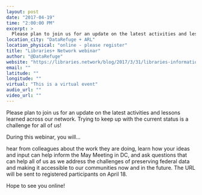 ```yaml
---
layout: post
date: "2017-04-19"
time: "2:00:00 PM"
excerpt: >
  Please plan to join us for an update on the latest activities and lessons learned across our network. Trying to keep up with the current ...
location_city: "DataRefuge + ARL"
location_physical: "online - please register"
title: "Libraries+ Network webinar"
author: "@DataRefuge"
website: "https://libraries.network/blog/2017/3/31/libraries-informational-update-webinar"
email: ""
latitude: ""
longitude: ""
virtual: "This is a virtual event"
audio_url: ""
video_url: ""
---
```


Please plan to join us for an update on the latest activities and lessons learned across our network. Trying to keep up with the current status is a challenge for all of us!

During this webinar, you will...

hear from colleagues about the work they are doing,
learn how your ideas and input can help inform the May Meeting in DC, and
ask questions that can help all of us as we address the challenges of preserving federal data and making it accessible to our communities now and in the future.
The URL will be sent to registered participants on April 18.

Hope to see you online!
